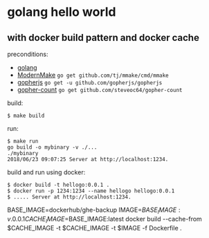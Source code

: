 # golang hello world 
## with docker build pattern and docker cache

preconditions:
- [golang](https://golang.org/)
- [ModernMake](https://github.com/tj/mmake) `go get github.com/tj/mmake/cmd/mmake`
- [gopherjs](https://github.com/gopherjs/gopherjs) `go get -u github.com/gopherjs/gopherjs`
- [gopher-count](https://github.com/steveoc64/gopher-count) `go get github.com/steveoc64/gopher-count`

build:
```
$ make build
```

run:
```
$ make run
go build -o mybinary -v ./...
./mybinary
2018/06/23 09:07:25 Server at http://localhost:1234.

```

build and run using docker:
```
$ docker build -t hellogo:0.0.1 .
$ docker run -p 1234:1234 --name hellogo hellogo:0.0.1
$ ..... Server at http://localhost:1234.
```


BASE_IMAGE=dockerhub/ghe-backup
IMAGE=$BASE_IMAGE:v.0.0.1
CACHE_IMAGE=$BASE_IMAGE:latest
docker build --cache-from $CACHE_IMAGE -t $CACHE_IMAGE -t $IMAGE -f Dockerfile .